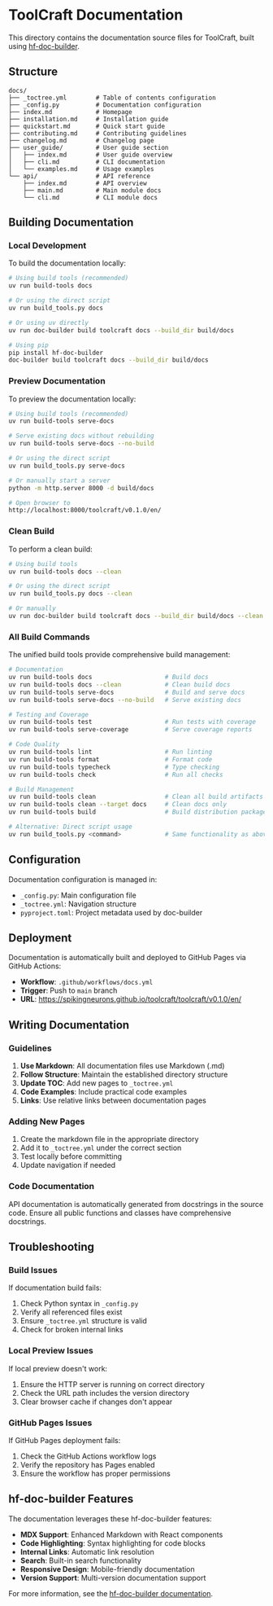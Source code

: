 # ToolCraft Documentation

This directory contains the documentation source files for ToolCraft, built using [hf-doc-builder](https://github.com/huggingface/doc-builder).

## Structure

```
docs/
├── _toctree.yml        # Table of contents configuration
├── _config.py          # Documentation configuration
├── index.md            # Homepage
├── installation.md     # Installation guide
├── quickstart.md       # Quick start guide
├── contributing.md     # Contributing guidelines
├── changelog.md        # Changelog page
├── user_guide/         # User guide section
│   ├── index.md        # User guide overview
│   ├── cli.md          # CLI documentation
│   └── examples.md     # Usage examples
└── api/                # API reference
    ├── index.md        # API overview
    ├── main.md         # Main module docs
    └── cli.md          # CLI module docs
```

## Building Documentation

### Local Development

To build the documentation locally:

```bash
# Using build tools (recommended)
uv run build-tools docs

# Or using the direct script
uv run build_tools.py docs

# Or using uv directly
uv run doc-builder build toolcraft docs --build_dir build/docs

# Using pip
pip install hf-doc-builder
doc-builder build toolcraft docs --build_dir build/docs
```

### Preview Documentation

To preview the documentation locally:

```bash
# Using build tools (recommended)
uv run build-tools serve-docs

# Serve existing docs without rebuilding
uv run build-tools serve-docs --no-build

# Or using the direct script
uv run build_tools.py serve-docs

# Or manually start a server
python -m http.server 8000 -d build/docs

# Open browser to
http://localhost:8000/toolcraft/v0.1.0/en/
```

### Clean Build

To perform a clean build:

```bash
# Using build tools
uv run build-tools docs --clean

# Or using the direct script
uv run build_tools.py docs --clean

# Or manually
uv run doc-builder build toolcraft docs --build_dir build/docs --clean
```

### All Build Commands

The unified build tools provide comprehensive build management:

```bash
# Documentation
uv run build-tools docs                    # Build docs
uv run build-tools docs --clean            # Clean build docs
uv run build-tools serve-docs              # Build and serve docs
uv run build-tools serve-docs --no-build   # Serve existing docs

# Testing and Coverage
uv run build-tools test                    # Run tests with coverage
uv run build-tools serve-coverage          # Serve coverage reports

# Code Quality
uv run build-tools lint                    # Run linting
uv run build-tools format                  # Format code
uv run build-tools typecheck               # Type checking
uv run build-tools check                   # Run all checks

# Build Management
uv run build-tools clean                   # Clean all build artifacts
uv run build-tools clean --target docs     # Clean docs only
uv run build-tools build                   # Build distribution packages

# Alternative: Direct script usage
uv run build_tools.py <command>            # Same functionality as above
```

## Configuration

Documentation configuration is managed in:

- `_config.py`: Main configuration file
- `_toctree.yml`: Navigation structure
- `pyproject.toml`: Project metadata used by doc-builder

## Deployment

Documentation is automatically built and deployed to GitHub Pages via GitHub Actions:

- **Workflow**: `.github/workflows/docs.yml`
- **Trigger**: Push to `main` branch
- **URL**: https://spikingneurons.github.io/toolcraft/toolcraft/v0.1.0/en/

## Writing Documentation

### Guidelines

1. **Use Markdown**: All documentation files use Markdown (.md)
2. **Follow Structure**: Maintain the established directory structure
3. **Update TOC**: Add new pages to `_toctree.yml`
4. **Code Examples**: Include practical code examples
5. **Links**: Use relative links between documentation pages

### Adding New Pages

1. Create the markdown file in the appropriate directory
2. Add it to `_toctree.yml` under the correct section
3. Test locally before committing
4. Update navigation if needed

### Code Documentation

API documentation is automatically generated from docstrings in the source code. Ensure all public functions and classes have comprehensive docstrings.

## Troubleshooting

### Build Issues

If documentation build fails:

1. Check Python syntax in `_config.py`
2. Verify all referenced files exist
3. Ensure `_toctree.yml` structure is valid
4. Check for broken internal links

### Local Preview Issues

If local preview doesn't work:

1. Ensure the HTTP server is running on correct directory
2. Check the URL path includes the version directory
3. Clear browser cache if changes don't appear

### GitHub Pages Issues

If GitHub Pages deployment fails:

1. Check the GitHub Actions workflow logs
2. Verify the repository has Pages enabled
3. Ensure the workflow has proper permissions

## hf-doc-builder Features

The documentation leverages these hf-doc-builder features:

- **MDX Support**: Enhanced Markdown with React components
- **Code Highlighting**: Syntax highlighting for code blocks
- **Internal Links**: Automatic link resolution
- **Search**: Built-in search functionality
- **Responsive Design**: Mobile-friendly documentation
- **Version Support**: Multi-version documentation support

For more information, see the [hf-doc-builder documentation](https://github.com/huggingface/doc-builder).
